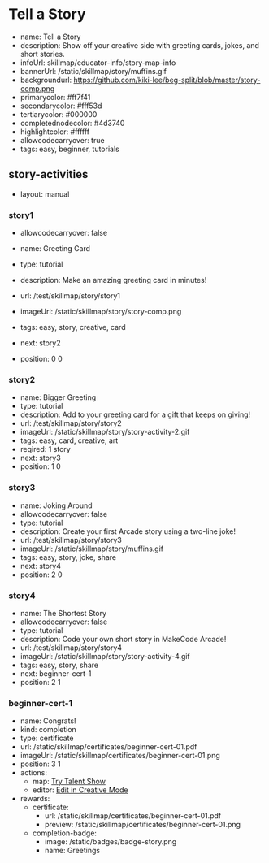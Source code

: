 # Tell a Story
* name: Tell a Story
* description: Show off your creative side with greeting cards, jokes, and short stories.
* infoUrl: skillmap/educator-info/story-map-info
* bannerUrl: /static/skillmap/story/muffins.gif
* backgroundurl: https://github.com/kiki-lee/beg-split/blob/master/story-comp.png
* primarycolor: #ff7f41
* secondarycolor: #fff53d
* tertiarycolor: #000000
* completednodecolor: #4d3740
* highlightcolor: #ffffff
* allowcodecarryover: true
* tags: easy, beginner, tutorials



## story-activities
* layout: manual

### story1
* allowcodecarryover: false

* name: Greeting Card
* type: tutorial
* description: Make an amazing greeting card in minutes!
* url: /test/skillmap/story/story1
* imageUrl: /static/skillmap/story/story-comp.png
* tags: easy, story, creative, card
* next: story2
* position: 0 0


### story2
* name: Bigger Greeting
* type: tutorial
* description: Add to your greeting card for a gift that keeps on giving!
* url: /test/skillmap/story/story2
* imageUrl: /static/skillmap/story/story-activity-2.gif
* tags: easy, card, creative, art
* reqired: 1 story
* next: story3
* position: 1 0


### story3
* name: Joking Around
* allowcodecarryover: false
* type: tutorial
* description: Create your first Arcade story using a two-line joke!
* url: /test/skillmap/story/story3
* imageUrl: /static/skillmap/story/muffins.gif
* tags: easy, story, joke, share
* next: story4
* position: 2 0


### story4
* name: The Shortest Story
* allowcodecarryover: false
* type: tutorial
* description: Code your own short story in MakeCode Arcade!
* url: /test/skillmap/story/story4
* imageUrl: /static/skillmap/story/story-activity-4.gif
* tags: easy, story, share
* next: beginner-cert-1
* position: 2 1


### beginner-cert-1
* name: Congrats!
* kind: completion
* type: certificate
* url: /static/skillmap/certificates/beginner-cert-01.pdf
* imageUrl: /static/skillmap/certificates/beginner-cert-01.png
* position: 3 1
* actions:
    * map: [Try Talent Show](/skillmap/star)
    * editor: [Edit in Creative Mode](/)
* rewards:
    * certificate:
        * url: /static/skillmap/certificates/beginner-cert-01.pdf
        * preview: /static/skillmap/certificates/beginner-cert-01.png
    * completion-badge:
        * image: /static/badges/badge-story.png
        * name: Greetings





